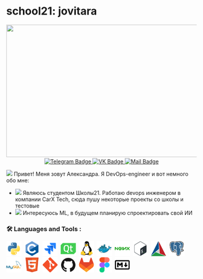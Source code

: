 # school21: jovitara
<div id="header" align="center">
  <img src="https://media.giphy.com/media/v1.Y2lkPTc5MGI3NjExOXV4N2h3cmE5YmRrc3Q5cWNycjJ6MG82NTBmZDdtZHA5cGoybTNhMyZlcD12MV9pbnRlcm5hbF9naWZfYnlfaWQmY3Q9Zw/NvONRxCxKRPpe/giphy.gif" width="600" height="350"/>
</div>
<div id="badges" align="center">
  <a href="https://t.me/vvvwwwv">
  <img src="https://img.shields.io/badge/-telegram-blue" alt="Telegram Badge"/>
    </a>
  <a href="https://vk.com/wrst1">
  <img src="https://img.shields.io/badge/-vk-1d00d6" alt="VK Badge"/>
    </a>
  <a href="mailto:vereckaya2425@gmail.com">
  <img src="https://img.shields.io/badge/-gmail.com-9d00ff" alt="Mail Badge"/>
    </a>
</div>
 <div align="left">
  <p></p><img src="https://media.giphy.com/media/v1.Y2lkPTc5MGI3NjExZ3Jud3Qzd2U1azVscTc5eTVsbHppaHRnM2tzYTJudmFyZDN4M3hxZSZlcD12MV9pbnRlcm5hbF9naWZfYnlfaWQmY3Q9cw/lTLY0aBWN5SaMeBzLd/giphy.gif" width="40px"> Привет! Меня зовут Александра. Я DevOps-engineer и вот немного обо мне:</p>
  <ul>
    <li><img src="https://media.giphy.com/media/v1.Y2lkPTc5MGI3NjExZ3Jud3Qzd2U1azVscTc5eTVsbHppaHRnM2tzYTJudmFyZDN4M3hxZSZlcD12MV9pbnRlcm5hbF9naWZfYnlfaWQmY3Q9cw/lTLY0aBWN5SaMeBzLd/giphy.gif" width="30px"/> Являюсь студентом Школы21. Работаю devops инженером в компании CarX Tech, сюда пушу некоторые проекты со школы и тестовые</li>
    <li><img src="https://media.giphy.com/media/v1.Y2lkPTc5MGI3NjExZ3Jud3Qzd2U1azVscTc5eTVsbHppaHRnM2tzYTJudmFyZDN4M3hxZSZlcD12MV9pbnRlcm5hbF9naWZfYnlfaWQmY3Q9cw/lTLY0aBWN5SaMeBzLd/giphy.gif" width="30px"/> Интересуюсь ML, в будущем планирую спроектировать свой ИИ</li>
  </ul>
</div>

<div align="left">
  
### :hammer_and_wrench: Languages and Tools :

  <img src="https://github.com/devicons/devicon/blob/master/icons/python/python-original.svg" title="python" alt="python" width="40" height="40"/>&nbsp;
  <img src="https://github.com/devicons/devicon/blob/master/icons/c/c-original.svg" title="C" alt="C" width="40" height="40"/>&nbsp;
  <img src="https://github.com/devicons/devicon/blob/master/icons/jira/jira-original.svg" title="jira"  alt="jira" width="40" height="40"/>&nbsp;
  <img src="https://github.com/devicons/devicon/blob/master/icons/qt/qt-original.svg" title="qt" alt="qt" width="40" height="40"/>&nbsp;
  <img src="https://github.com/devicons/devicon/blob/master/icons/linux/linux-original.svg" title="linux" alt="linux" width="40" height="40"/>&nbsp;
  <img src="https://github.com/devicons/devicon/blob/master/icons/docker/docker-original.svg" title="docker" alt="docker" width="40" height="40"/>&nbsp;
  <img src="https://github.com/devicons/devicon/blob/master/icons/nginx/nginx-original.svg" title="nginx" alt="nginx" width="40" height="40"/>&nbsp;
  <img src="https://github.com/devicons/devicon/blob/master/icons/bash/bash-original.svg" title="bash" alt="bash" width="40" height="40"/>&nbsp;
  <img src="https://github.com/devicons/devicon/blob/master/icons/cmake/cmake-original.svg" title="cmake" alt="cmake" width="40" height="40"/>&nbsp;
  <img src="https://github.com/devicons/devicon/blob/master/icons/postgresql/postgresql-original.svg" title="postgresql" alt="postgresql" width="40" height="40"/>&nbsp;
  <img src="https://github.com/devicons/devicon/blob/master/icons/mysql/mysql-original-wordmark.svg" title="mySQL"  alt="mySQL" width="40" height="40"/>&nbsp;
  <img src="https://github.com/devicons/devicon/blob/master/icons/html5/html5-original.svg" title="HTML5" alt="HTML" width="40" height="40"/>&nbsp;
  <img src="https://github.com/devicons/devicon/blob/master/icons/git/git-original.svg"  title="git" alt="git" width="40" height="40"/>&nbsp;
  <img src="https://github.com/devicons/devicon/blob/master/icons/github/github-original.svg" title="github" alt="github" width="40" height="40"/>&nbsp;
  <img src="https://github.com/devicons/devicon/blob/master/icons/gitlab/gitlab-original.svg" title="gitlab" alt="gitlab" width="40" height="40"/>&nbsp;
  <img src="https://github.com/devicons/devicon/blob/master/icons/figma/figma-original.svg" title="figma" alt="figma" width="40" height="40"/>&nbsp;
  <img src="https://github.com/devicons/devicon/blob/master/icons/markdown/markdown-original.svg" title="markdown" alt="markdown" width="40" height="40"/>&nbsp;
</div>

